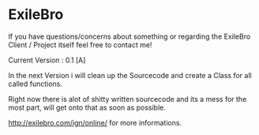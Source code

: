 ExileBro
========

If you have questions/concerns about something or regarding the ExileBro Client / Project itself feel free to contact me!


Current Version : 0.1 [A]

In the next Version i will clean up the Sourcecode and create a Class for all called functions. 

Right now there is alot of shitty written sourcecode and its a mess for the most part, will get onto that as soon as possible.


http://exilebro.com/ign/online/ for more informations.
